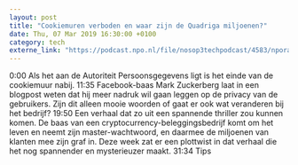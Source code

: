```yaml
---
layout: post
title: "Cookiemuren verboden en waar zijn de Quadriga miljoenen?"
date: Thu, 07 Mar 2019 16:30:00 +0100
category: tech
externe_link: "https://podcast.npo.nl/file/nosop3techpodcast/4583/nporadio1_nosop3techpodcast_20190307_cookiemuren-verboden-en-waar-zijn-de-quadriga-miljoenen_HS63KV.mp3"
---
```


0:00 Als het aan de Autoriteit Persoonsgegevens ligt is het einde van de cookiemuur nabij.
11:35 Facebook-baas Mark Zuckerberg laat in een blogpost weten dat hij meer nadruk wil gaan leggen op de privacy van de gebruikers. Zijn dit alleen mooie woorden of gaat er ook wat veranderen bij het bedrijf?
19:50 Een verhaal dat zo uit een spannende thriller zou kunnen komen. De baas van een cryptocurrency-beleggingsbedrijf komt om het leven en neemt zijn master-wachtwoord, en daarmee de miljoenen van klanten mee zijn graf in. Deze week zat er een plottwist in dat verhaal die het nog spannender en mysterieuzer maakt.
31:34 Tips
